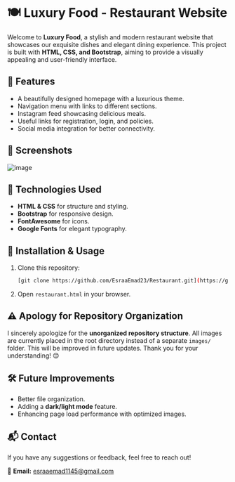 # 🍽️ Luxury Food - Restaurant Website

Welcome to **Luxury Food**, a stylish and modern restaurant website that showcases our exquisite dishes and elegant dining experience. This project is built with **HTML, CSS, and Bootstrap**, aiming to provide a visually appealing and user-friendly interface.

## 🌟 Features
- A beautifully designed homepage with a luxurious theme.
- Navigation menu with links to different sections.
- Instagram feed showcasing delicious meals.
- Useful links for registration, login, and policies.
- Social media integration for better connectivity.

## 📸 Screenshots
 ![image](https://github.com/user-attachments/assets/a654ae77-6768-4dad-a664-6513c014bb1b)


## 🚀 Technologies Used
- **HTML & CSS** for structure and styling.
- **Bootstrap** for responsive design.
- **FontAwesome** for icons.
- **Google Fonts** for elegant typography.

## 📌 Installation & Usage
1. Clone this repository:
   ```sh
   [git clone https://github.com/EsraaEmad23/Restaurant.git](https://github.com/EsraaEmad23/Restaurant)
   ```
2. Open `restaurant.html` in your browser.

## ⚠️ Apology for Repository Organization
I sincerely apologize for the **unorganized repository structure**. All images are currently placed in the root directory instead of a separate `images/` folder. This will be improved in future updates. Thank you for your understanding! 😊

## 🛠️ Future Improvements
- Better file organization.
- Adding a **dark/light mode** feature.
- Enhancing page load performance with optimized images.

## 📬 Contact
If you have any suggestions or feedback, feel free to reach out!

📧 **Email:**  esraaemad1145@gmail.com
 
